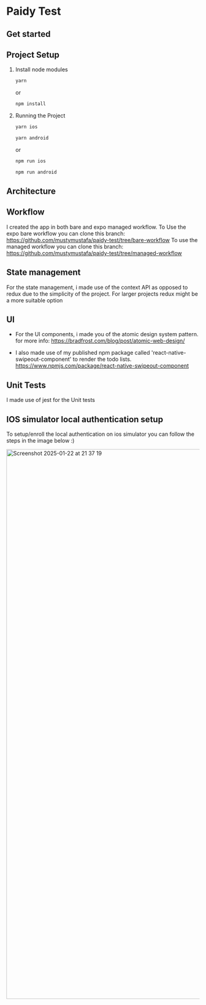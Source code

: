 # Paidy Test


## Get started


## Project Setup

1. Install node modules
   ```bash
   yarn
   ```
    or
  
   ```bash
   npm install
   ```

2. Running the Project

   ```bash
   yarn ios
   ```
   ```bash
   yarn android
   ```
    or
  

   ```bash
   npm run ios
   ```
   ```bash
   npm run android
   ```
  


## Architecture
  ## Workflow
  I created the app in both bare and expo managed workflow. 
  To Use the expo bare workflow you can clone this branch: https://github.com/mustymustafa/paidy-test/tree/bare-workflow
  To use the managed workflow you can clone this branch: https://github.com/mustymustafa/paidy-test/tree/managed-workflow

 ## State management 
  For the state management, i made use of the context API as opposed to redux due to the simplicity of the project. For larger projects redux might be a more suitable option

  ## UI
  - For the UI components, i made you of the atomic design system pattern. for more info: https://bradfrost.com/blog/post/atomic-web-design/

  - I also made use of my published npm package called 'react-native-swipeout-component' to render the todo lists. https://www.npmjs.com/package/react-native-swipeout-component

  ## Unit Tests
  I made use of jest for the Unit tests


  ## IOS simulator local authentication setup
  To setup/enroll the local authentication on ios simulator you can follow the steps in the image below :)
  

   <img width="1431" alt="Screenshot 2025-01-22 at 21 37 19" src="https://github.com/user-attachments/assets/eaadcb51-e90e-4a3e-9069-8b8246a141e0" />
